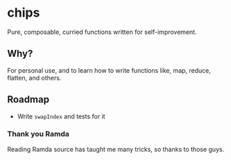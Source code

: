 # chips
Pure, composable, curried functions written for self-improvement.

## Why?
For personal use, and to learn how to write functions like, map, reduce, flatten, and others.

## Roadmap
* Write `swapIndex` and tests for it

### Thank you Ramda
Reading Ramda source has taught me many tricks, so thanks to those guys.
